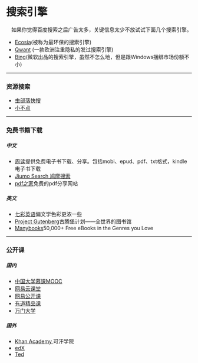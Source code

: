 # 搜索引擎
&emsp;如果你觉得百度搜索之后广告太多，关键信息太少不放试试下面几个搜索引擎。
- [Ecosia](https://www.ecosia.org/)(被称为最环保的搜索引擎)
- [Qwant](https://www.qwant.com/) (一款欧洲注重隐私的发过搜索引擎)
- [Bing](https://cn.bing.com/)(微软出品的搜索引擎，虽然不怎么地，但是跟Windows捆绑市场份额不小)

---
### 资源搜索
- [虫部落快搜](https://search.chongbuluo.com/)
- [小不点](http://www.xiaoso.net/)

---
### 免费书籍下载
##### 中文
- [周读](http://www.ireadweek.com/)提供免费电子书下载、分享。包括mobi、epud、pdf、txt格式，kindle电子书下载
- [Jiumo Search 鸠摩搜索](https://www.jiumodiary.com/)
- [pdf之家](http://www.pdfzj.com/)免费的pdf分享网站
##### 英文
- [七彩英语](http://www.qcenglish.com/)偏文学色彩更浓一些
- [Project Gutenberg](http://www.gutenberg.org/)古腾堡计划——全世界的图书馆
- [Manybooks](https://manybooks.net/)50,000+ Free eBooks in the Genres you Love

---
### 公开课
##### 国内
- [中国大学慕课MOOC](https://www.icourse163.org/)
- [网易云课堂](https://study.163.com/)
- [网易公开课](https://open.163.com/)
- [有道精品课](https://ke.youdao.com/)
- [万门大学](https://www.wanmen.org/#/)

##### 国外
- [Khan Academy ](https://www.khanacademy.org/)可汗学院
- [edX](https://www.edx.org/)
- [Ted](https://www.ted.com/)
